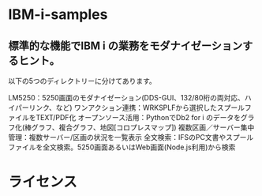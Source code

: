 # IBM-i-samples

## 標準的な機能でIBM i の業務をモダナイゼーションするヒント。

以下の5つのディレクトリーに分けてあります。

LM5250：5250画面のモダナイゼーション(DDS-GUI、132/80桁の両対応、ハイパーリンク、など)
ワンアクション連携：WRKSPLFから選択したスプールファイルをTEXT/PDF化
オープンソース活用：PythonでDb2 for i のデータをグラフ化(棒グラフ、複合グラフ、地図[コロプレスマップ])
複数区画／サーバー集中管理：複数サーバー/区画の状況を一覧表示
全文検索：IFSのPC文書やスプールファイルを全文検索。5250画面あるいはWeb画面(Node.js利用)から検索


# ライセンス
